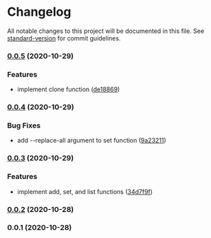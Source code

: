 # Changelog

All notable changes to this project will be documented in this file. See [standard-version](https://github.com/conventional-changelog/standard-version) for commit guidelines.

### [0.0.5](https://github.com/rdarida/gitnoob/compare/v0.0.4...v0.0.5) (2020-10-29)


### Features

* implement clone function ([de18869](https://github.com/rdarida/gitnoob/commit/de188697c8c2e7864b76b40970926cb6ed8d2439))

### [0.0.4](https://github.com/rdarida/gitnoob/compare/v0.0.3...v0.0.4) (2020-10-29)


### Bug Fixes

* add --replace-all argument to set function ([9a23211](https://github.com/rdarida/gitnoob/commit/9a23211ca65f9332d6990336f973dcb9a9a33565))

### [0.0.3](https://github.com/rdarida/gitnoob/compare/v0.0.2...v0.0.3) (2020-10-29)


### Features

* implement add, set, and list functions ([34d7f9f](https://github.com/rdarida/gitnoob/commit/34d7f9fa5c21111aa82d7179fd8e1b6f705d2a20))

### [0.0.2](https://github.com/rdarida/gitnoob/compare/v0.0.1...v0.0.2) (2020-10-28)

### 0.0.1 (2020-10-28)
